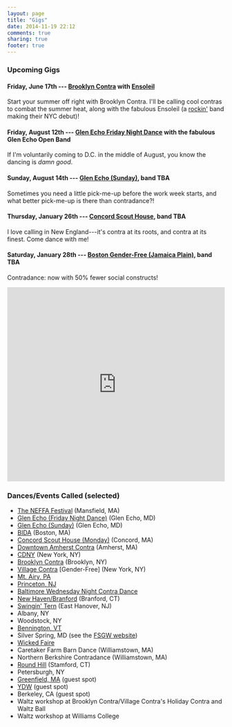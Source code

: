 ```yaml
---
layout: page
title: "Gigs"
date: 2014-11-19 22:12
comments: true
sharing: true
footer: true
---
```

<h3 class="horizline">Upcoming Gigs</h3>

#### Friday, June 17th --- [Brooklyn Contra](//www.brooklyncontra.org/) with [Ensoleil](//ensoleilband.com/)
Start your summer off right with Brooklyn Contra. I'll be calling cool contras to combat the summer heat, along with the fabulous Ensoleil (a [rockin'](//www.youtube.com/watch?v=ZwGcgv1UIAc&list=UUuyE0D9bXppvgKPxB4Hj4mw&index=2) band making their NYC debut)!

#### Friday, August 12th --- [Glen Echo Friday Night Dance](//fridaynightdance.org) with the fabulous Glen Echo Open Band
If I'm voluntarily coming to D.C. in the middle of August, you know the dancing is _damn good_.

#### Sunday, August 14th --- [Glen Echo (Sunday)](//fsgw.org/myorgnet/public.php?Org=fsgw&ProgramID=5&NoTitle=1), band TBA
Sometimes you need a little pick-me-up before the work week starts, and what better pick-me-up is there than contradance?!

#### Thursday, January 26th --- [Concord Scout House](//www.neffa.org/Thurs.html), band TBA
I love calling in New England---it's contra at its roots, and contra at its finest. Come dance with me!

#### Saturday, January 28th --- [Boston Gender-Free (Jamaica Plain)](//lcfd.org/jp/), band TBA
Contradance: now with 50% fewer social constructs!

<iframe src="https://www.google.com/calendar/embed?showTitle=0&amp;showPrint=0&amp;showCalendars=0&amp;showTz=0&amp;mode=AGENDA&amp;height=450&amp;wkst=1&amp;bgcolor=%23FFFFFF&amp;src=ujcjbnqd00sm2krhbn2b8vg14k%40group.calendar.google.com&amp;color=%23182C57&amp;ctz=America%2FNew_York" style=" border-width:0 " width="100%" height="450" frameborder="0" scrolling="no"></iframe>

<a id="past"></a>
<h3 class="horizline">Dances/Events Called (selected)</h3>

* [The NEFFA Festival](//www.neffa.org/What_is_Festival.html) (Mansfield, MA)
* [Glen Echo (Friday Night Dance)](//fridaynightdance.org/) (Glen Echo, MD)
* [Glen Echo (Sunday)](//fsgw.org/myorgnet/public.php?Org=fsgw&ProgramID=5&NoTitle=1) (Glen Echo, MD)
* [BIDA](//bidadance.org/) (Boston, MA)
* [Concord Scout House (Monday)](//mondaycontras.com/) (Concord, MA)
* [Downtown Amherst Contra](//amherstcontra.org/Amherst_Contradance/Home.html) (Amherst, MA)
* [CDNY](//cdny.org/) (New York, NY)
* [Brooklyn Contra](//brooklyncontra.wordpress.com/) (Brooklyn, NY)
* [Village Contra](//www.villagecontra.org/) [Gender-Free] (New York, NY)
* [Mt. Airy, PA](//www.thursdaycontra.com/)
* [Princeton, NJ](//princetoncountrydancers.org/)
* [Baltimore Wednesday Night Contra Dance](//www.bfms.org/squarecontra.php)
* [New Haven/Branford](//www.ctcontra.com/nhcd/) (Branford, CT)
* [Swingin' Tern](//folkproject.org/swtern/swtern.shtml) (East Hanover, NJ)
* Albany, NY
* Woodstock, NY
* [Bennington, VT](//www.benningtondance.org/)
* Silver Spring, MD (see the [FSGW website](//fsgw.org/myorgnet/public.php))
* [Wicked Faire](//wickedfaire.com/)
* Caretaker Farm Barn Dance (Williamstown, MA)
* Northern Berkshire Contradance (Williamstown, MA)
* [Round Hill](//www.roundhill.net/) (Stamford, CT)
* Petersburgh, NY
* [Greenfield, MA](//www.guidingstargrange.org/events) (guest spot)
* [YDW](//www.youthdanceweekend.org) (guest spot)
* Berkeley, CA (guest spot)
* Waltz workshop at Brooklyn Contra/Village Contra's Holiday Contra and Waltz Ball
* Waltz workshop at Williams College

